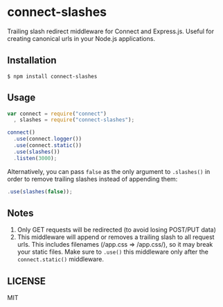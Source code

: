connect-slashes
===============

Trailing slash redirect middleware for Connect and Express.js. Useful for creating canonical urls in your Node.js applications.

## Installation

```
$ npm install connect-slashes
```

## Usage

```javascript
var connect = require("connect")
  , slashes = require("connect-slashes");

connect()
  .use(connect.logger())
  .use(connect.static())
  .use(slashes())
  .listen(3000); 
```

Alternatively, you can pass `false` as the only argument to `.slashes()` in order to remove trailing slashes instead of appending them:

```javascript
.use(slashes(false));
``` 

## Notes

1. Only GET requests will be redirected (to avoid losing POST/PUT data)
2. This middleware will append or removes a trailing slash to all request urls. This includes filenames (/app.css => /app.css/), so it may break your static files. Make sure to `.use()` this middleware only after the `connect.static()` middleware. 

## LICENSE

MIT
